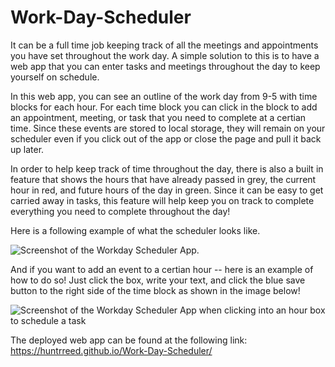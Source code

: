 # Work-Day-Scheduler

It can be a full time job keeping track of all the meetings and appointments you have set throughout the work day. A simple solution to this is to have a web app that  you can enter tasks and meetings throughout the day to keep yourself on schedule. 

In this web app, you can see an outline of the work day from 9-5 with time blocks for each hour. For each time block you can click in the block to add an appointment, meeting, or task that you need to complete at a certian time. Since these events are stored to local storage, they will remain on your scheduler even if you click out of the app or close the page and pull it back up later. 

In order to help keep track of time throughout the day, there is also a built in feature that shows the hours that have already passed in grey, the current hour in red, and future hours of the day in green. Since it can be easy to get carried away in tasks, this feature will help keep you on track to complete everything you need to complete throughout the day! 

Here is a following example of what the scheduler looks like. 

![Screenshot of the Workday Scheduler App.](./Assets/Images/Screenshot%202023-11-20%20at%205.23.35 PM.png)


And if you want to add an event to a certian hour -- here is an example of how to do so! Just click the box, write your text, and click the blue save button to the right side of the time block as shown in the image below! 

![Screenshot of the Workday Scheduler App when clicking into an hour box to schedule a task](./Assets/Images/Screenshot%202023-11-20%20at%205.24.03 PM.png)


The deployed web app can be found at the following link: https://huntrreed.github.io/Work-Day-Scheduler/
